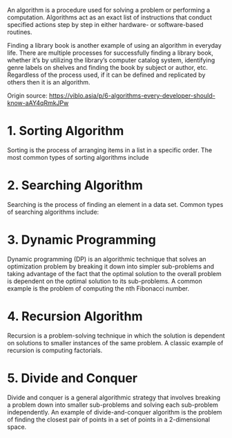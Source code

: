 An algorithm is a procedure used for solving a problem or performing a computation. Algorithms act as an exact list of instructions that conduct specified actions step by step in either hardware- or software-based routines.

Finding a library book is another example of using an algorithm in everyday life. There are multiple processes for successfully finding a library book, whether it’s by utilizing the library’s computer catalog system, identifying genre labels on shelves and finding the book by subject or author, etc. Regardless of the process used, if it can be defined and replicated by others then it is an algorithm.

Origin source: https://viblo.asia/p/6-algorithms-every-developer-should-know-aAY4qRmkJPw

# 1. Sorting Algorithm

Sorting is the process of arranging items in a list in a specific order. The most common types of sorting algorithms include

# 2. Searching Algorithm

Searching is the process of finding an element in a data set. Common types of searching algorithms include:

# 3. Dynamic Programming
Dynamic programming (DP) is an algorithmic technique that solves an optimization problem by breaking it down into simpler sub-problems and taking advantage of the fact that the optimal solution to the overall problem is dependent on the optimal solution to its sub-problems. A common example is the problem of computing the nth Fibonacci number.

# 4. Recursion Algorithm
Recursion is a problem-solving technique in which the solution is dependent on solutions to smaller instances of the same problem. A classic example of recursion is computing factorials.

# 5. Divide and Conquer
Divide and conquer is a general algorithmic strategy that involves breaking a problem down into smaller sub-problems and solving each sub-problem independently. An example of divide-and-conquer algorithm is the problem of finding the closest pair of points in a set of points in a 2-dimensional space.
